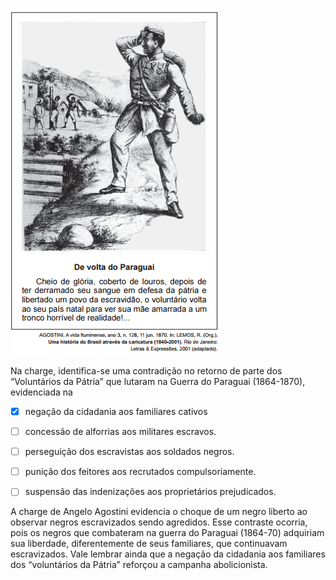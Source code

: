 

![](cc5eb8ea-4585-6189-0083-89cbe3657046.png)

Na charge, identifica-se uma contradição no retorno de parte dos “Voluntários da Pátria” que lutaram na Guerra do Paraguai (1864-1870), evidenciada na



- [x] negação da cidadania aos familiares cativos
- [ ] concessão de alforrias aos militares escravos.
- [ ] perseguição dos escravistas aos soldados negros.
- [ ] punição dos feitores aos recrutados compulsoriamente.
- [ ] suspensão das indenizações aos proprietários prejudicados.


A charge de Angelo Agostini evidencia o choque de um negro liberto ao observar negros escravizados sendo agredidos. Esse contraste ocorria, pois os negros que combateram na guerra do Paraguai (1864-70) adquiriam sua liberdade, diferentemente de seus familiares, que continuavam escravizados. Vale lembrar ainda que a negação da cidadania aos familiares dos “voluntários da Pátria” reforçou a campanha abolicionista.
